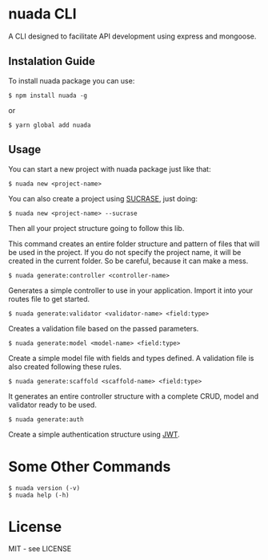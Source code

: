 # nuada CLI

A CLI designed to facilitate API development using express and mongoose.

## Instalation Guide

To install nuada package you can use:

```shell
$ npm install nuada -g
```

or

```shell
$ yarn global add nuada
```

## Usage

You can start a new project with nuada package just like that:

```shell
$ nuada new <project-name>
```

You can also create a project using [SUCRASE](https://www.npmjs.com/package/sucrase), just doing:

```shell
$ nuada new <project-name> --sucrase
```

Then all your project structure going to follow this lib.

This command creates an entire folder structure and pattern of files that will be used in the project.
If you do not specify the project name, it will be created in the current folder. So be careful, because it can make a mess.

```shell
$ nuada generate:controller <controller-name>
```

Generates a simple controller to use in your application. Import it into your routes file to get started.

```shell
$ nuada generate:validator <validator-name> <field:type>
```

Creates a validation file based on the passed parameters.

```shell
$ nuada generate:model <model-name> <field:type>
```

Create a simple model file with fields and types defined. A validation file is also created following these rules.

```shell
$ nuada generate:scaffold <scaffold-name> <field:type>
```

It generates an entire controller structure with a complete CRUD, model and validator ready to be used.

```shell
$ nuada generate:auth
```

Create a simple authentication structure using [JWT](https://jwt.io/).

# Some Other Commands

```shell
$ nuada version (-v)
$ nuada help (-h)
```

# License

MIT - see LICENSE
